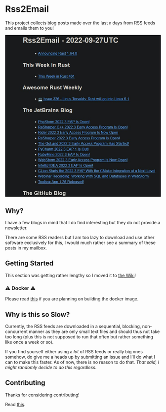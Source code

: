 # Rss2Email

This project collects blog posts made over the last `n` days from RSS feeds and emails them to you!

<p align="center">
  <img src="assets/res.jpg" alt="Example">
</p>

## Why?

I have a few blogs in mind that I do find interesting but they do not provide a newsletter.

There are some RSS readers but I am too lazy to download and use other software exclusively for this,
I would much rather see a summary of these posts in my mailbox.

## Getting Started

This section was getting rather lengthy so I moved it to [the Wiki](https://github.com/AntoniosBarotsis/Rss2Email/wiki#getting-started)!

### ⚠ Docker ⚠

Please read [this](https://github.com/AntoniosBarotsis/Rss2Email/wiki#-important-) if you are planning on building the docker image.

## Why is this so Slow?

Currently, the RSS feeds are downloaded in a sequential, blocking, non-concurrent manner as they are 
only small text files and should thus not take too long (plus this is not supposed to run that often but
rather something like once a week or so). 

If you find yourself either using a *lot* of RSS feeds or really big ones somehow, do give me a heads up
by submitting an issue and I'll do what I can to make this faster. As of now, there is no reason to do that.
*That said, I might randomly decide to do this regardless*.

## Contributing

Thanks for considering contributing!

Read [this](./CONTRIBUTING.md).

